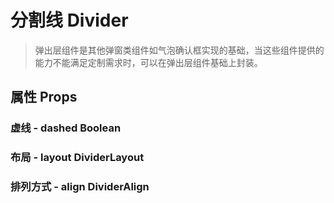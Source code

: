 <!--
 * @Author: Quarter
 * @Date: 2022-01-11 05:45:48
 * @LastEditTime: 2022-02-13 00:55:36
 * @LastEditors: Quarter
 * @Description: 分割线说明文档
 * @FilePath: /t-ui-kit/documents/docs/Divider/README.md
-->
<script setup>
import { CodePreview } from "documents/components";
</script>

# 分割线 Divider

> 弹出层组件是其他弹窗类组件如气泡确认框实现的基础，当这些组件提供的能力不能满足定制需求时，可以在弹出层组件基础上封装。

## 属性 Props

### 虚线 - dashed <t-tag theme="primary" variant="light">Boolean</t-tag>

<CodePreview url="/documents/docs/Divider/DashedDemo.vue"></CodePreview>

### 布局 - layout <t-tag theme="primary" variant="light">DividerLayout</t-tag>

<CodePreview url="/documents/docs/Divider/LayoutDemo.vue"></CodePreview>

### 排列方式 - align <t-tag theme="primary" variant="light">DividerAlign</t-tag>

<CodePreview url="/documents/docs/Divider/AlignDemo.vue"></CodePreview>